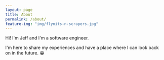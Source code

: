 ```yaml
---
layout: page
title: About
permalink: /about/
feature-img: "img/flynits-n-scrapers.jpg"
---
```


Hi! I'm Jeff and I'm a software engineer.

I'm here to share my experiences and have a place where I can look back on in the future. :grin:
